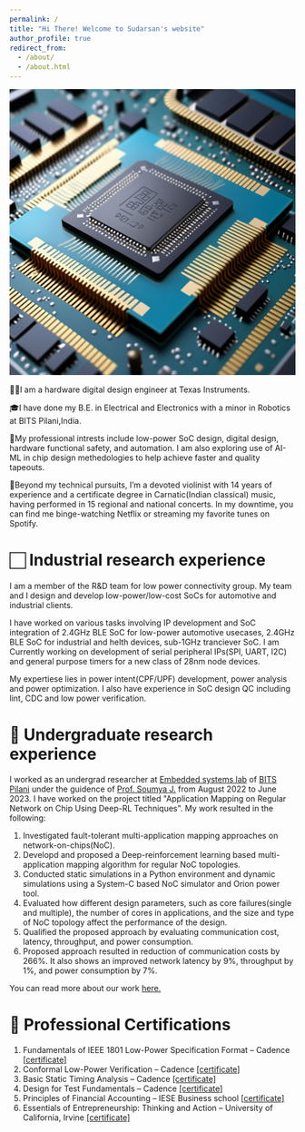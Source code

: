 ```yaml
---
permalink: /
title: "Hi There! Welcome to Sudarsan's website"
author_profile: true
redirect_from: 
  - /about/
  - /about.html
---
```

<p style="text-align: right"><img src="/images/chip.png"></p>
👨‍🔬I am a hardware digital design engineer at Texas Instruments. 

🎓I have done my B.E. in Electrical and Electronics with a minor in Robotics at BITS Pilani,India. 

📝My professional intrests include low-power SoC design, digital design, hardware functional safety, and automation. I am also exploring use of AI-ML in chip design methedologies to help achieve faster and quality tapeouts. 

🎻Beyond my technical pursuits, I’m a devoted violinist with 14 years of experience and a certificate degree in Carnatic(Indian classical) music, having performed in 15 regional and national concerts. In my downtime, you can find me binge-watching Netflix or streaming my favorite tunes on Spotify. 

🏻 Industrial research experience
======
I am a member of the R&D team for low power connectivity group. My team and I design and develop low-power/low-cost SoCs for automotive and industrial clients. 

I have worked on various tasks involving IP development and SoC integration of 2.4GHz BLE SoC for low-power automotive usecases, 2.4GHz BLE SoC for industrial and helth devices, sub-1GHz tranciever SoC. I am Currently working on development of serial peripheral IPs(SPI, UART, I2C) and general purpose timers for a new class of 28nm node devices. 

My expertiese lies in power intent(CPF/UPF) development, power analysis and power optimization. I also have experience in SoC design QC including lint, CDC and low power verification. 

 
🔬 Undergraduate research experience
======
I worked as an undergrad researcher at [Embedded systems lab](https://www.bits-pilani.ac.in/embedded-system-design-lab/) of [BITS Pilani](https://www.bits-pilani.ac.in/) under the guidence of [Prof. Soumya J.](https://www.bits-pilani.ac.in/hyderabad/soumya-j/) from August 2022 to June 2023. I have worked on the project titled "Application Mapping on Regular Network on Chip Using Deep-RL Techniques". My work resulted in the following:
  1. Investigated fault-tolerant multi-application mapping approaches on network-on-chips(NoC).
  2. Developd and proposed a Deep-reinforcement learning based multi-application mapping algorithm for regular NoC topologies.
  3. Conducted static simulations in a Python environment and dynamic simulations using a System-C based NoC simulator and Orion power tool.
  4. Evaluated how different design parameters, such as core failures(single and multiple), the number of cores in applications, and the size and type of NoC topology affect the performance of the design.
  5. Qualified the proposed approach by evaluating communication cost, latency, throughput, and power consumption.
  6. Proposed approach resulted in reduction of communication costs by 266%. It also shows an improved network latency by 9%, throughput by 1%, and power consumption by 7%.

You can read more about our work [here.](https://www.sciencedirect.com/science/article/pii/S2773064623000361)



📜 Professional Certifications
======
  1. Fundamentals of IEEE 1801 Low-Power Specification Format – Cadence [[certificate]]()
  3. Conformal Low-Power Verification – Cadence [[certificate]]()
  4. Basic Static Timing Analysis – Cadence [[certificate]]()
  5. Design for Test Fundamentals – Cadence [[certificate]]()
  6. Principles of Financial Accounting – IESE Business school [[certificate]]()
  7. Essentials of Entrepreneurship: Thinking and Action – University of California, Irvine [[certificate]]()

